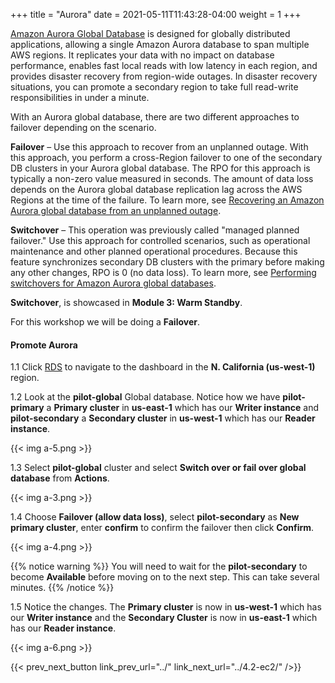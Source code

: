 +++
title = "Aurora"
date =  2021-05-11T11:43:28-04:00
weight = 1
+++

[Amazon Aurora Global Database](https://aws.amazon.com/rds/aurora/global-database) is designed for globally distributed applications, allowing a single Amazon Aurora database to span multiple AWS regions. It replicates your data with no impact on database performance, enables fast local reads with low latency in each region, and provides disaster recovery from region-wide outages. In disaster recovery situations, you can promote a secondary region to take full read-write responsibilities in under a minute.

With an Aurora global database, there are two different approaches to failover depending on the scenario.  

**Failover** – Use this approach to recover from an unplanned outage. With this approach, you perform a cross-Region failover to one of the secondary DB clusters in your Aurora global database. The RPO for this approach is typically a non-zero value measured in seconds. The amount of data loss depends on the Aurora global database replication lag across the AWS Regions at the time of the failure. To learn more, see [Recovering an Amazon Aurora global database from an unplanned outage](https://docs.aws.amazon.com/AmazonRDS/latest/AuroraUserGuide/aurora-global-database-disaster-recovery.html#aurora-global-database-failover).

**Switchover** – This operation was previously called "managed planned failover." Use this approach for controlled scenarios, such as operational maintenance and other planned operational procedures. Because this feature synchronizes secondary DB clusters with the primary before making any other changes, RPO is 0 (no data loss). To learn more, see [Performing switchovers for Amazon Aurora global databases](https://docs.aws.amazon.com/AmazonRDS/latest/AuroraUserGuide/aurora-global-database-disaster-recovery.html#aurora-global-database-disaster-recovery.managed-failover).

**Switchover**, is showcased in **Module 3: Warm Standby**. 

For this workshop we will be doing a **Failover**.

#### Promote Aurora

1.1 Click [RDS](https://us-west-1.console.aws.amazon.com/rds/home?region=us-west-1#databases:) to navigate to the dashboard in the **N. California (us-west-1)** region.

1.2 Look at the **pilot-global** Global database. Notice how we have **pilot-primary** a **Primary cluster** in **us-east-1** which has our **Writer instance** and **pilot-secondary** a **Secondary cluster** in **us-west-1** which has our **Reader instance**.

{{< img a-5.png >}}

1.3 Select **pilot-global** cluster and select **Switch over or fail over global database** from **Actions**. 

{{< img a-3.png >}}

1.4 Choose **Failover (allow data loss)**, select **pilot-secondary** as **New primary cluster**, enter **confirm** to confirm the failover then click **Confirm**.

{{< img a-4.png >}}

{{% notice warning %}}
You will need to wait for the **pilot-secondary** to become **Available** before moving on to the next step.  This can take several minutes.
{{% /notice %}}

1.5 Notice the changes. The **Primary cluster** is now in **us-west-1** which has our **Writer instance** and the **Secondary Cluster** is now in **us-east-1** which has our **Reader instance**.

{{< img a-6.png >}}

{{< prev_next_button link_prev_url="../" link_next_url="../4.2-ec2/" />}}
